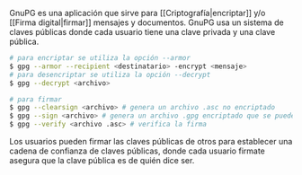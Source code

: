 GnuPG es una aplicación que sirve para [[Criptografía|encriptar]] y/o [[Firma digital|firmar]] mensajes y documentos. GnuPG usa un sistema de claves públicas donde cada usuario tiene una clave privada y una clave pública.

```sh
# para encriptar se utiliza la opción --armor
$ gpg --armor --recipient <destinatario> -encrypt <mensaje>
# para desencriptar se utiliza la opción --decrypt
$ gpg --decrypt <archivo>

# para firmar
$ gpg --clearsign <archivo> # genera un archivo .asc no encriptado
$ gpg --sign <archivo> # genera un archivo .gpg encriptado que se puede desencriptar con --decrypt
$ gpg --verify <archivo .asc> # verifica la firma
```

Los usuarios pueden firmar las claves públicas de otros para establecer una cadena de confianza de claves públicas, donde cada usuario firmate asegura que la clave pública es de quién dice ser.